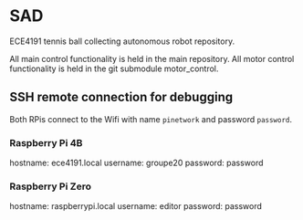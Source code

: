 # SAD
ECE4191 tennis ball collecting autonomous robot repository.

All main control functionality is held in the main repository.
All motor control functionality is held in the git submodule motor_control.


## SSH remote connection for debugging 

Both RPis connect to the Wifi with name `pinetwork` and password `password`.

### Raspberry Pi 4B

hostname: ece4191.local
username: groupe20
password: password

### Raspberry Pi Zero

hostname: raspberrypi.local
username: editor
password: password
